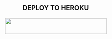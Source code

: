 ## <p align="center">DEPLOY TO HEROKU</p>

<p align="center"><a href="https://heroku.com/deploy?template=https://github.com/Askarbot/Skyzuu-Userbot">
  <img src="https://img.shields.io/badge/Deploy%20To%20Heroku-aqua?style=flat&logo=heroku" width="325" height="50.100" /></a></p>
